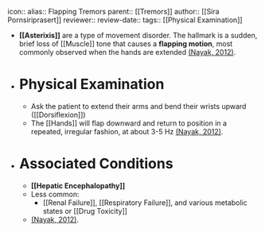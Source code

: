 icon:: 
alias:: Flapping Tremors
parent:: [[Tremors]]
author:: [[Sira Pornsiriprasert]] 
reviewer::
review-date::
tags:: [[Physical Examination]]

- **[[Asterixis]]** are a type of movement disorder. The hallmark is a sudden, brief loss of [[Muscle]] tone that causes a **flapping motion**, most commonly observed when the hands are extended [(Nayak, 2012)]([[References/nayakAsterixisFlappingTremors2012]]).
- # Physical Examination
	- Ask the patient to extend their arms and bend their wrists upward ([[Dorsiflexion]])
	- The [[Hands]] will flap downward and return to position in a repeated, irregular fashion, at about 3-5 Hz [(Nayak, 2012)]([[References/nayakAsterixisFlappingTremors2012]]).
- # Associated Conditions
	- **[[Hepatic Encephalopathy]]**
	- Less common:
		- [[Renal Failure]], [[Respiratory Failure]], and various metabolic states or [[Drug Toxicity]]
	- [(Nayak, 2012)]([[References/nayakAsterixisFlappingTremors2012]]).